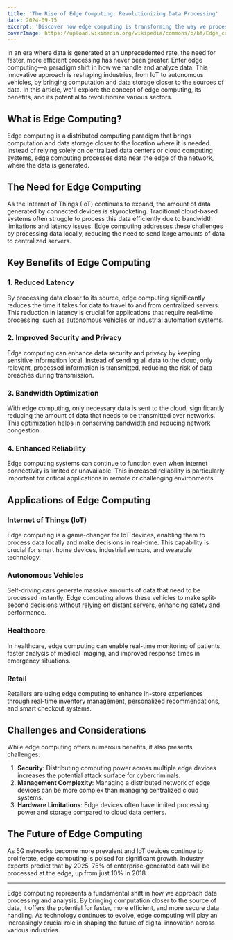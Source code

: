 ```yaml
---
title: 'The Rise of Edge Computing: Revolutionizing Data Processing'
date: 2024-09-15
excerpt: 'Discover how edge computing is transforming the way we process and analyze data, bringing computation closer to the source of information.'
coverImage: https://upload.wikimedia.org/wikipedia/commons/b/bf/Edge_computing_infrastructure.png
---
```


In an era where data is generated at an unprecedented rate, the need for faster, more efficient processing has never been greater. Enter edge computing—a paradigm shift in how we handle and analyze data. This innovative approach is reshaping industries, from IoT to autonomous vehicles, by bringing computation and data storage closer to the sources of data. In this article, we'll explore the concept of edge computing, its benefits, and its potential to revolutionize various sectors.

## What is Edge Computing?

Edge computing is a distributed computing paradigm that brings computation and data storage closer to the location where it is needed. Instead of relying solely on centralized data centers or cloud computing systems, edge computing processes data near the edge of the network, where the data is generated.

## The Need for Edge Computing

As the Internet of Things (IoT) continues to expand, the amount of data generated by connected devices is skyrocketing. Traditional cloud-based systems often struggle to process this data efficiently due to bandwidth limitations and latency issues. Edge computing addresses these challenges by processing data locally, reducing the need to send large amounts of data to centralized servers.

## Key Benefits of Edge Computing

### 1. Reduced Latency

By processing data closer to its source, edge computing significantly reduces the time it takes for data to travel to and from centralized servers. This reduction in latency is crucial for applications that require real-time processing, such as autonomous vehicles or industrial automation systems.

### 2. Improved Security and Privacy

Edge computing can enhance data security and privacy by keeping sensitive information local. Instead of sending all data to the cloud, only relevant, processed information is transmitted, reducing the risk of data breaches during transmission.

### 3. Bandwidth Optimization

With edge computing, only necessary data is sent to the cloud, significantly reducing the amount of data that needs to be transmitted over networks. This optimization helps in conserving bandwidth and reducing network congestion.

### 4. Enhanced Reliability

Edge computing systems can continue to function even when internet connectivity is limited or unavailable. This increased reliability is particularly important for critical applications in remote or challenging environments.

## Applications of Edge Computing

### Internet of Things (IoT)

Edge computing is a game-changer for IoT devices, enabling them to process data locally and make decisions in real-time. This capability is crucial for smart home devices, industrial sensors, and wearable technology.

### Autonomous Vehicles

Self-driving cars generate massive amounts of data that need to be processed instantly. Edge computing allows these vehicles to make split-second decisions without relying on distant servers, enhancing safety and performance.

### Healthcare

In healthcare, edge computing can enable real-time monitoring of patients, faster analysis of medical imaging, and improved response times in emergency situations.

### Retail

Retailers are using edge computing to enhance in-store experiences through real-time inventory management, personalized recommendations, and smart checkout systems.

## Challenges and Considerations

While edge computing offers numerous benefits, it also presents challenges:

1. **Security**: Distributing computing power across multiple edge devices increases the potential attack surface for cybercriminals.
2. **Management Complexity**: Managing a distributed network of edge devices can be more complex than managing centralized cloud systems.
3. **Hardware Limitations**: Edge devices often have limited processing power and storage compared to cloud data centers.

## The Future of Edge Computing

As 5G networks become more prevalent and IoT devices continue to proliferate, edge computing is poised for significant growth. Industry experts predict that by 2025, 75% of enterprise-generated data will be processed at the edge, up from just 10% in 2018.

---

Edge computing represents a fundamental shift in how we approach data processing and analysis. By bringing computation closer to the source of data, it offers the potential for faster, more efficient, and more secure data handling. As technology continues to evolve, edge computing will play an increasingly crucial role in shaping the future of digital innovation across various industries.